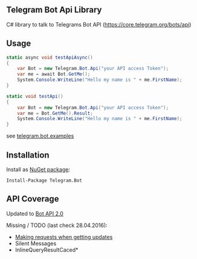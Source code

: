 ## Telegram Bot Api Library

C# library to talk to Telegrams Bot API (https://core.telegram.org/bots/api)

## Usage

```C#
static async void testApiAsync()
{
    var Bot = new Telegram.Bot.Api("your API access Token");
    var me = await Bot.GetMe();
    System.Console.WriteLine("Hello my name is " + me.FirstName);
}
```

```C#
static void testApi()
{
    var Bot = new Telegram.Bot.Api("your API access Token");
    var me = Bot.GetMe().Result;
    System.Console.WriteLine("Hello my name is " + me.FirstName);
}
```

see [telegram.bot.examples](https://github.com/MrRoundRobin/telegram.bot.examples)

## Installation

Install as [NuGet package](https://www.nuget.org/packages/Telegram.Bot/):

```
Install-Package Telegram.Bot
```

## API Coverage

Updated to [Bot API 2.0](https://core.telegram.org/bots/2-0-intro)

Missing / TODO (last check 28.04.2016):
  * [Making requests when getting updates](https://core.telegram.org/bots/api#making-requests-when-getting-updates)
  * Silent Messages
  * InlineQueryResultCaced*